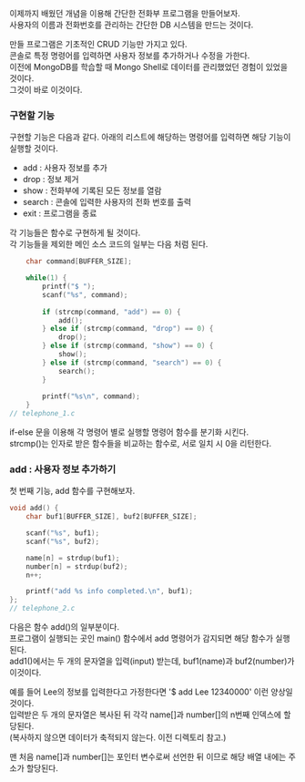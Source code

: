 <p>
이제까지 배웠던 개념을 이용해 간단한 전화부 프로그램을 만들어보자.<br />
사용자의 이름과 전화번호를 관리하는 간단한 DB 시스템을 만드는 것이다.
</p>

<p>
만들 프로그램은 기초적인 CRUD 기능만 가지고 있다.<br />
콘솔로 특정 명령어를 입력하면 사용자 정보를 추가하거나 수정을 가한다.<br />
이전에 MongoDB를 학습할 때 Mongo Shell로 데이터를 관리했었던 경험이 있었을 것이다.<br />
그것이 바로 이것이다.
</p>

### 구현할 기능

<p>구현할 기능은 다음과 같다. 아래의 리스트에 해당하는 명령어를 입력하면 해당 기능이 실행할 것이다.</p>

<ul>
<li>add : 사용자 정보를 추가</li>
<li>drop : 정보 제거</li>
<li>show : 전화부에 기록된 모든 정보를 열람</li>
<li>search : 콘솔에 입력한 사용자의 전화 번호를 출력</li>
<li>exit : 프로그램을 종료</li>
</ul>

<p>
각 기능들은 함수로 구현하게 될 것이다.<br />
각 기능들을 제외한 메인 소스 코드의 일부는 다음 처럼 된다.
</p>

```c
    char command[BUFFER_SIZE];

    while(1) {
        printf("$ ");
        scanf("%s", command);
        
        if (strcmp(command, "add") == 0) {
            add();
        } else if (strcmp(command, "drop") == 0) {
            drop();
        } else if (strcmp(command, "show") == 0) {
            show();
        } else if (strcmp(command, "search") == 0) {
            search();
        }
            
        printf("%s\n", command);
    }
// telephone_1.c
```
<p>
if-else 문을 이용해 각 명령어 별로 실행할 명령어 함수를 분기화 시킨다.<br />
strcmp()는 인자로 받은 함수들을 비교하는 함수로, 서로 일치 시 0을 리턴한다.
</p>

### add : 사용자 정보 추가하기

<p>첫 번째 기능, add 함수를 구현해보자.</p>

```c
void add() {
    char buf1[BUFFER_SIZE], buf2[BUFFER_SIZE];

    scanf("%s", buf1);
    scanf("%s", buf2);

    name[n] = strdup(buf1);
    number[n] = strdup(buf2);
    n++;

    printf("add %s info completed.\n", buf1);
};
// telephone_2.c
```
<p>
다음은 함수 add()의 일부분이다.<br />
프로그램이 실행되는 곳인 main() 함수에서 add 명령어가 감지되면 해당 함수가 실행된다.<br />
add1()에서는 두 개의 문자열을 입력(input) 받는데, buf1(name)과 buf2(number)가 이것이다.    
</p>

<p>
예를 들어 Lee의 정보를 입력한다고 가정한다면 '$ add Lee 12340000' 이런 양상일 것이다.<br />
입력받은 두 개의 문자열은 복사된 뒤 각각 name[]과 number[]의 n번째 인덱스에 할당된다.<br />
(복사하지 않으면 데이터가 축적되지 않는다. 이전 디렉토리 참고.)    
</p>

<p>
맨 처음 name[]과 number[]는 포인터 변수로써 선언한 뒤 이므로
해당 배열 내에는 주소가 할당된다.    
</p>
